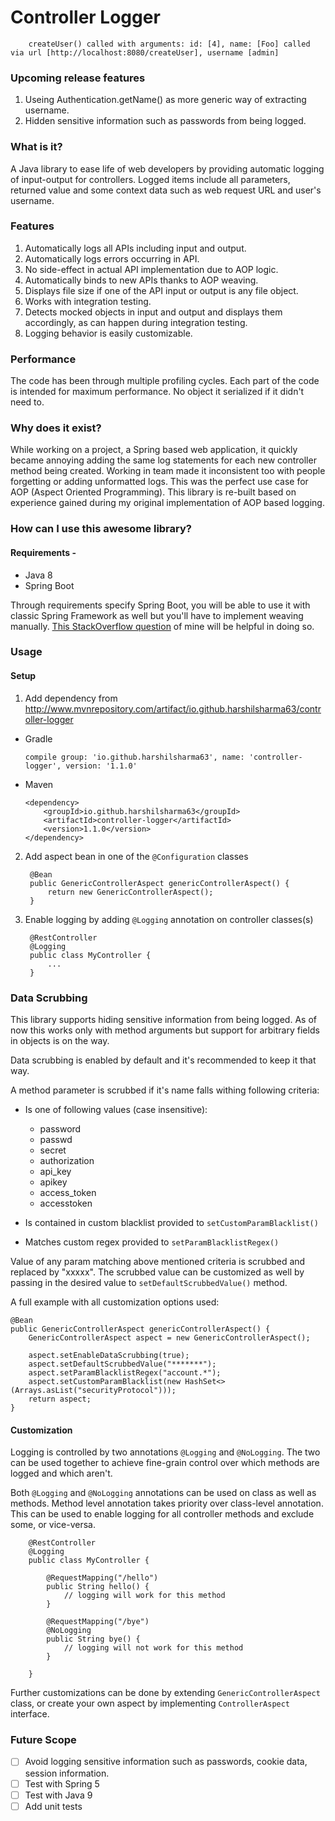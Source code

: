 # Controller Logger

        createUser() called with arguments: id: [4], name: [Foo] called via url [http://localhost:8080/createUser], username [admin]

### Upcoming release features
1. Useing Authentication.getName() as more generic way of extracting username.
1. Hidden sensitive information such as passwords from being logged.

### What is it?

A Java library to ease life of web developers by providing automatic logging 
of input-output for controllers. Logged items include all parameters, returned value
and some context data such as web request URL and user's username.

### Features

1. Automatically logs all APIs including input and output.
1. Automatically logs errors occurring in API.
1. No side-effect in actual API implementation due to AOP logic.
1. Automatically binds to new APIs thanks to AOP weaving.
1. Displays file size if one of the API input or output is any file object.
1. Works with integration testing.
1. Detects mocked objects in input and output and displays them accordingly, as can happen during integration testing.
1. Logging behavior is easily customizable.

### Performance

The code has been through multiple profiling cycles. Each part of the code is intended for maximum performance. 
No object it serialized if it didn't need to.
 
### Why does it exist?

While working on a project, a Spring based web application, it quickly became annoying adding
the same log statements for each new controller method being created. Working in team
made it inconsistent too with people forgetting or adding unformatted logs. This was
the perfect use case for AOP (Aspect Oriented Programming). This library is re-built 
based on experience gained during my original implementation of AOP based logging.

### How can I use this awesome library?

#### Requirements -
* Java 8
* Spring Boot

Through requirements specify Spring Boot, you will be able to use it with classic Spring Framework
as well but you'll have to implement weaving manually. 
[This StackOverflow question](https://stackoverflow.com/questions/41373745/spring-cache-with-couchbase-using-loadtimeweaving-strangely-not-working) 
of mine will be helpful in doing so.

### Usage

#### Setup

1. Add dependency from http://www.mvnrepository.com/artifact/io.github.harshilsharma63/controller-logger

  * Gradle
        
        compile group: 'io.github.harshilsharma63', name: 'controller-logger', version: '1.1.0'
    
  * Maven
  
        <dependency>
            <groupId>io.github.harshilsharma63</groupId>
            <artifactId>controller-logger</artifactId>
            <version>1.1.0</version>
        </dependency>

2. Add aspect bean in one of the `@Configuration` classes

        @Bean
        public GenericControllerAspect genericControllerAspect() {
            return new GenericControllerAspect();
        }
        
3. Enable logging by adding `@Logging` annotation on controller classes(s)

        @RestController
        @Logging
        public class MyController {
            ...
        }
        
### Data Scrubbing

This library supports hiding sensitive information from being logged. As of now this works only with
method arguments but support for arbitrary fields in objects is on the way. 

Data scrubbing is enabled by default and it's recommended to keep it that way.
 
A method parameter is scrubbed if it's name falls withing following criteria:

* Is one of following values (case insensitive): 
    * password
    * passwd
    * secret
    * authorization
    * api_key
    * apikey
    * access_token
    * accesstoken

* Is contained in custom blacklist provided to `setCustomParamBlacklist()`

* Matches custom regex provided to `setParamBlacklistRegex()`

Value of any param matching above mentioned criteria is scrubbed and replaced by "xxxxx". The 
scrubbed value can be customized as well by passing in the desired value to 
`setDefaultScrubbedValue()` method.

A full example with all customization options used:

    @Bean
    public GenericControllerAspect genericControllerAspect() {
        GenericControllerAspect aspect = new GenericControllerAspect();

        aspect.setEnableDataScrubbing(true);
        aspect.setDefaultScrubbedValue("*******");
        aspect.setParamBlacklistRegex("account.*");
        aspect.setCustomParamBlacklist(new HashSet<>(Arrays.asList("securityProtocol")));
        return aspect;
    }

#### Customization

Logging is controlled by two annotations `@Logging` and `@NoLogging`. The two can be used together to achieve 
fine-grain control over which methods are logged and which aren't.

Both `@Logging` and `@NoLogging` annotations can be used on class as well as methods. Method level annotation takes
priority over class-level annotation. This can be used to enable logging for all controller methods and exclude some, 
or vice-versa.

        @RestController
        @Logging
        public class MyController {
            
            @RequestMapping("/hello")
            public String hello() {
                // logging will work for this method
            }
            
            @RequestMapping("/bye")
            @NoLogging
            public String bye() {
                // logging will not work for this method
            }
            
        }
        
Further customizations can be done by extending `GenericControllerAspect` class, or create your own aspect by 
implementing `ControllerAspect` interface. 

### Future Scope

- [ ] Avoid logging sensitive information such as passwords, cookie data, session information.
- [ ] Test with Spring 5
- [ ] Test with Java 9
- [ ] Add unit tests
